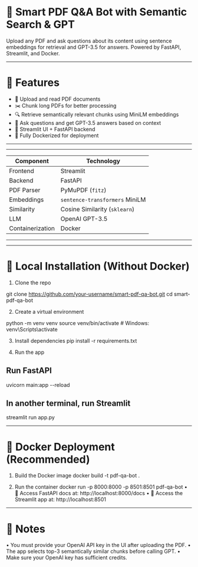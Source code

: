 # 🧠 Smart PDF Q&A Bot with Semantic Search & GPT
Upload any PDF and ask questions about its content using sentence embeddings for retrieval and GPT-3.5 for answers. Powered by FastAPI, Streamlit, and Docker.
________________________________________
# 🚀 Features
- 📄 Upload and read PDF documents
- ✂️ Chunk long PDFs for better processing
- 🔍 Retrieve semantically relevant chunks using MiniLM embeddings
- 🤖 Ask questions and get GPT-3.5 answers based on context
- 🧪 Streamlit UI + FastAPI backend
- 🐳 Fully Dockerized for deployment

_______________________________________
____________________________________________________
| Component        | Technology                     |
| ---------------- | ------------------------------ |
| Frontend         | Streamlit                      |
| Backend          | FastAPI                        |
| PDF Parser       | PyMuPDF (`fitz`)               |
| Embeddings       | `sentence-transformers` MiniLM |
| Similarity       | Cosine Similarity (`sklearn`)  |
| LLM              | OpenAI GPT-3.5                 |
| Containerization | Docker                         |
_____________________________________________________
________________________________________
# 🔧 Local Installation (Without Docker)
1. Clone the repo

git clone https://github.com/your-username/smart-pdf-qa-bot.git
cd smart-pdf-qa-bot

2. Create a virtual environment

python -m venv venv
source venv/bin/activate  # Windows: venv\Scripts\activate

3. Install dependencies
pip install -r requirements.txt

4. Run the app

## Run FastAPI
uvicorn main:app --reload

## In another terminal, run Streamlit
streamlit run app.py
________________________________________
# 🐳 Docker Deployment (Recommended)
1. Build the Docker image
docker build -t pdf-qa-bot .

2. Run the container
docker run -p 8000:8000 -p 8501:8501 pdf-qa-bot
•	📍 Access FastAPI docs at: http://localhost:8000/docs
•	📍 Access the Streamlit app at: http://localhost:8501
________________________________________
# 📌 Notes
•	You must provide your OpenAI API key in the UI after uploading the PDF.
•	The app selects top-3 semantically similar chunks before calling GPT.
•	Make sure your OpenAI key has sufficient credits.


